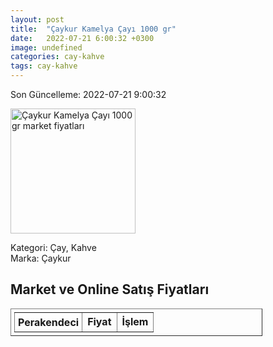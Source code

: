 ```yaml
---
layout: post
title:  "Çaykur Kamelya Çayı 1000 gr"
date:   2022-07-21 6:00:32 +0300
image: undefined
categories: cay-kahve
tags: cay-kahve
---
```


Son Güncelleme: 2022-07-21 9:00:32

<img src="undefined" width="200" alt="Çaykur Kamelya Çayı 1000 gr market fiyatları" />

Kategori: Çay, Kahve
<br />
Marka: Çaykur

<h2>Market ve Online Satış Fiyatları</h2>

<table border="1" style="padding: 5px;width:80%;">
  <tr>
    <td style="padding: 5px;"><strong>Perakendeci</strong></td>
    <td><strong>Fiyat</strong></td>
    <td><strong>İşlem</strong></td>
  </tr>
  
</table>
